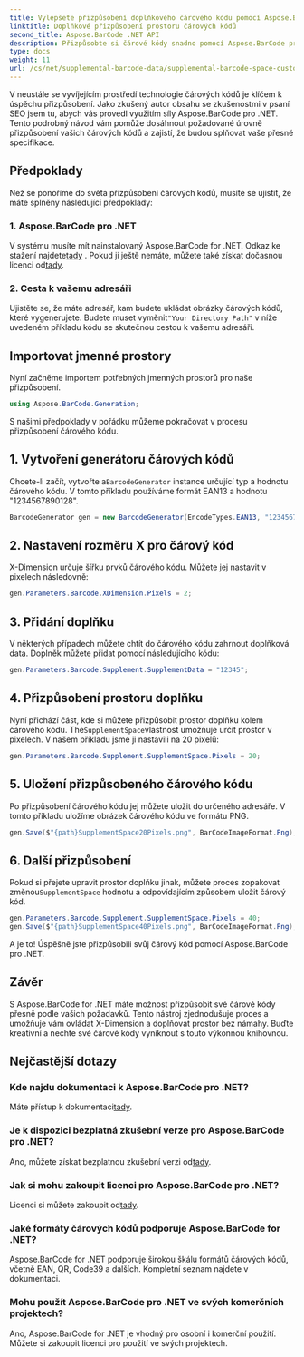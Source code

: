 ```yaml
---
title: Vylepšete přizpůsobení doplňkového čárového kódu pomocí Aspose.BarCode
linktitle: Doplňkové přizpůsobení prostoru čárových kódů
second_title: Aspose.BarCode .NET API
description: Přizpůsobte si čárové kódy snadno pomocí Aspose.BarCode pro .NET. Ovládejte X-Dimension a doplňte prostor. Vyzkoušejte bezplatnou zkušební verzi!
type: docs
weight: 11
url: /cs/net/supplemental-barcode-data/supplemental-barcode-space-customization/
---
```


V neustále se vyvíjejícím prostředí technologie čárových kódů je klíčem k úspěchu přizpůsobení. Jako zkušený autor obsahu se zkušenostmi v psaní SEO jsem tu, abych vás provedl využitím síly Aspose.BarCode pro .NET. Tento podrobný návod vám pomůže dosáhnout požadované úrovně přizpůsobení vašich čárových kódů a zajistí, že budou splňovat vaše přesné specifikace.

## Předpoklady

Než se ponoříme do světa přizpůsobení čárových kódů, musíte se ujistit, že máte splněny následující předpoklady:

### 1. Aspose.BarCode pro .NET

 V systému musíte mít nainstalovaný Aspose.BarCode for .NET. Odkaz ke stažení najdete[tady](https://releases.aspose.com/barcode/net/) . Pokud ji ještě nemáte, můžete také získat dočasnou licenci od[tady](https://purchase.aspose.com/temporary-license/).

### 2. Cesta k vašemu adresáři

Ujistěte se, že máte adresář, kam budete ukládat obrázky čárových kódů, které vygenerujete. Budete muset vyměnit`"Your Directory Path"` v níže uvedeném příkladu kódu se skutečnou cestou k vašemu adresáři.

## Importovat jmenné prostory

Nyní začněme importem potřebných jmenných prostorů pro naše přizpůsobení.

```csharp
using Aspose.BarCode.Generation;
```

S našimi předpoklady v pořádku můžeme pokračovat v procesu přizpůsobení čárového kódu.

## 1. Vytvoření generátoru čárových kódů

 Chcete-li začít, vytvořte a`BarcodeGenerator` instance určující typ a hodnotu čárového kódu. V tomto příkladu používáme formát EAN13 a hodnotu "1234567890128".

```csharp
BarcodeGenerator gen = new BarcodeGenerator(EncodeTypes.EAN13, "1234567890128");
```

## 2. Nastavení rozměru X pro čárový kód

X-Dimension určuje šířku prvků čárového kódu. Můžete jej nastavit v pixelech následovně:

```csharp
gen.Parameters.Barcode.XDimension.Pixels = 2;
```

## 3. Přidání doplňku

V některých případech můžete chtít do čárového kódu zahrnout doplňková data. Doplněk můžete přidat pomocí následujícího kódu:

```csharp
gen.Parameters.Barcode.Supplement.SupplementData = "12345";
```

## 4. Přizpůsobení prostoru doplňku

 Nyní přichází část, kde si můžete přizpůsobit prostor doplňku kolem čárového kódu. The`SupplementSpace`vlastnost umožňuje určit prostor v pixelech. V našem příkladu jsme ji nastavili na 20 pixelů:

```csharp
gen.Parameters.Barcode.Supplement.SupplementSpace.Pixels = 20;
```

## 5. Uložení přizpůsobeného čárového kódu

Po přizpůsobení čárového kódu jej můžete uložit do určeného adresáře. V tomto příkladu uložíme obrázek čárového kódu ve formátu PNG.

```csharp
gen.Save($"{path}SupplementSpace20Pixels.png", BarCodeImageFormat.Png);
```

## 6. Další přizpůsobení

 Pokud si přejete upravit prostor doplňku jinak, můžete proces zopakovat změnou`SupplementSpace` hodnotu a odpovídajícím způsobem uložit čárový kód.

```csharp
gen.Parameters.Barcode.Supplement.SupplementSpace.Pixels = 40;
gen.Save($"{path}SupplementSpace40Pixels.png", BarCodeImageFormat.Png);
```

A je to! Úspěšně jste přizpůsobili svůj čárový kód pomocí Aspose.BarCode pro .NET.

## Závěr

S Aspose.BarCode for .NET máte možnost přizpůsobit své čárové kódy přesně podle vašich požadavků. Tento nástroj zjednodušuje proces a umožňuje vám ovládat X-Dimension a doplňovat prostor bez námahy. Buďte kreativní a nechte své čárové kódy vyniknout s touto výkonnou knihovnou.

## Nejčastější dotazy

### Kde najdu dokumentaci k Aspose.BarCode pro .NET?
 Máte přístup k dokumentaci[tady](https://reference.aspose.com/barcode/net/).

### Je k dispozici bezplatná zkušební verze pro Aspose.BarCode pro .NET?
 Ano, můžete získat bezplatnou zkušební verzi od[tady](https://releases.aspose.com/).

### Jak si mohu zakoupit licenci pro Aspose.BarCode pro .NET?
 Licenci si můžete zakoupit od[tady](https://purchase.aspose.com/buy).

### Jaké formáty čárových kódů podporuje Aspose.BarCode for .NET?
Aspose.BarCode for .NET podporuje širokou škálu formátů čárových kódů, včetně EAN, QR, Code39 a dalších. Kompletní seznam najdete v dokumentaci.

### Mohu použít Aspose.BarCode pro .NET ve svých komerčních projektech?
Ano, Aspose.BarCode for .NET je vhodný pro osobní i komerční použití. Můžete si zakoupit licenci pro použití ve svých projektech.